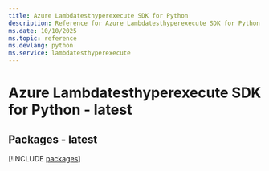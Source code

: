 ```yaml
---
title: Azure Lambdatesthyperexecute SDK for Python
description: Reference for Azure Lambdatesthyperexecute SDK for Python
ms.date: 10/10/2025
ms.topic: reference
ms.devlang: python
ms.service: lambdatesthyperexecute
---
```

# Azure Lambdatesthyperexecute SDK for Python - latest
## Packages - latest
[!INCLUDE [packages](lambdatesthyperexecute-index.md)]